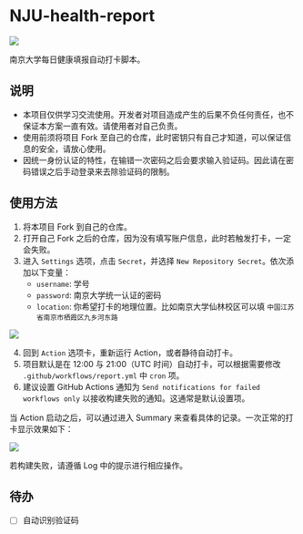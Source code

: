 # NJU-health-report
![](https://img.shields.io/badge/language-python-brightgreen)


南京大学每日健康填报自动打卡脚本。

## 说明
- 本项目仅供学习交流使用。开发者对项目造成产生的后果不负任何责任，也不保证本方案一直有效。请使用者对自己负责。
- 使用前须将项目 Fork 至自己的仓库，此时密钥只有自己才知道，可以保证信息的安全，请放心使用。 
- 因统一身份认证的特性，在输错一次密码之后会要求输入验证码。因此请在密码错误之后手动登录来去除验证码的限制。

## 使用方法
1. 将本项目 Fork 到自己的仓库。
2. 打开自己 Fork 之后的仓库，因为没有填写账户信息，此时若触发打卡，一定会失败。
3. 进入 `Settings` 选项，点击 `Secret`，并选择 `New Repository Secret`。依次添加以下变量：
   - `username`: 学号
   - `password`: 南京大学统一认证的密码
   - `location`: 你希望打卡的地理位置。比如南京大学仙林校区可以填 `中国江苏省南京市栖霞区九乡河东路`

![](img/1.png)

4. 回到 `Action` 选项卡，重新运行 Action，或者静待自动打卡。
5. 项目默认是在 12:00 与 21:00（UTC 时间）自动打卡，可以根据需要修改 `.github/workflows/report.yml` 中 `cron` 项。
6. 建议设置 GitHub Actions 通知为 `Send notifications for failed workflows only` 以接收构建失败的通知。这通常是默认设置项。

当 Action 启动之后，可以通过进入 Summary 来查看具体的记录。一次正常的打卡显示效果如下：

![](img/2.png)

若构建失败，请遵循 Log 中的提示进行相应操作。

## 待办
- [ ] 自动识别验证码